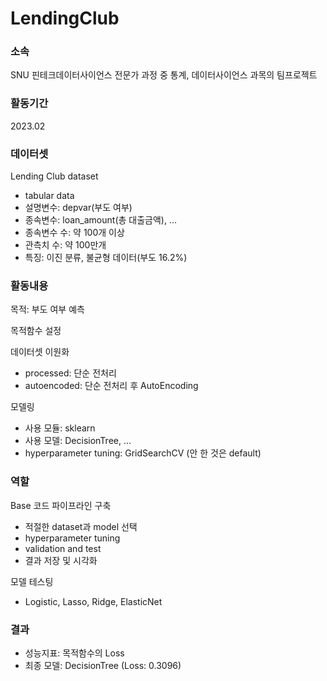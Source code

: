 # LendingClub
### 소속
SNU 핀테크데이터사이언스 전문가 과정 중 통계, 데이터사이언스 과목의 팀프로젝트

### 활동기간
2023.02

### 데이터셋
Lending Club dataset
- tabular data
- 설명변수: depvar(부도 여부)
- 종속변수: loan_amount(총 대출금액), ...
- 종속변수 수: 약 100개 이상
- 관측치 수: 약 100만개
- 특징: 이진 분류, 불균형 데이터(부도 16.2%)

### 활동내용
목적: 부도 여부 예측

목적함수 설정

데이터셋 이원화
- processed: 단순 전처리
- autoencoded: 단순 전처리 후 AutoEncoding

모델링 
- 사용 모듈: sklearn
- 사용 모델: DecisionTree, ...
- hyperparameter tuning: GridSearchCV (안 한 것은 default)

### 역할
Base 코드 파이프라인 구축
- 적절한 dataset과 model 선택
- hyperparameter tuning
- validation and test
- 결과 저장 및 시각화

모델 테스팅
- Logistic, Lasso, Ridge, ElasticNet

### 결과
- 성능지표: 목적함수의 Loss
- 최종 모델: DecisionTree (Loss: 0.3096)
